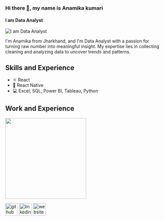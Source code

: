 
### Hi there 👋, my name is Anamika kumari
#### I am Data Analyst
![I am Data Analyst](https://arturssmirnovs.github.io/github-profile-readme-generator/images/banner.png)

I'm Anamika from Jharkhand, and I'm Data Analyst with a passion for turning raw number into meaningful insight. My expertise lies in collecting cleaning and analyzing data to uncover trends and patterns.
## Skills and Experience
*  ⚛ React
*  📱 React Native
*  💻 Excel, SQL, Power BI, Tableau, Python
## Work and Experience
<img src="https://github.com/Anamika0404/Kulturehire" width="256" />

[<img src='https://cdn.jsdelivr.net/npm/simple-icons@3.0.1/icons/github.svg' alt='github' height='40'>](https://github.com/Anamika0404)  [<img src='https://cdn.jsdelivr.net/npm/simple-icons@3.0.1/icons/linkedin.svg' alt='linkedin' height='40'>](https://www.linkedin.com/in/https://www.linkedin.com/in/anamika-kumari-68a220253//)  [<img src='https://cdn.jsdelivr.net/npm/simple-icons@3.0.1/icons/icloud.svg' alt='website' height='40'>](https://github.com/Anamika0404)  


